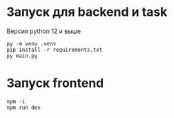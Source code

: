 # Запуск для backend и task
Версия python 12 и выше
```
py -m venv .venv
pip install -r requirements.txt
py main.py
```
# Запуск frontend
```
npm -i
npm run dev
```
